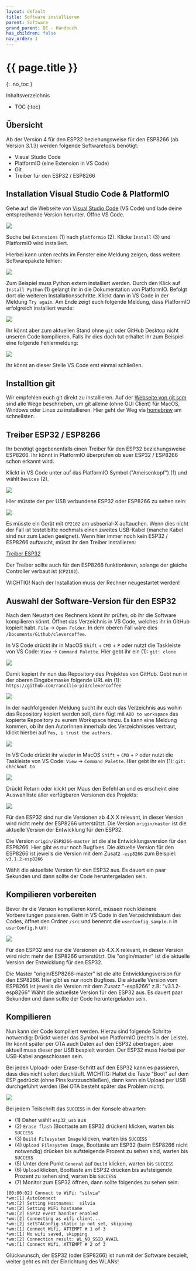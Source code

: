 ```yaml
---
layout: default
title: Software installieren
parent: Software
grand_parent: DE - Handbuch
has_children: false
nav_order: 1
---
```


# {{ page.title }}

{: .no_toc }

Inhaltsverzeichnis

- TOC
  {:toc}

## Übersicht

Ab der Version 4 für den ESP32 beziehungsweise für den ESP8266 (ab Version 3.1.3) werden folgende Softwaretools benötigt:

- Visual Studio Code
- PlatformIO (eine Extension in VS Code)
- Git
- Treiber für den ESP32 / ESP8266

## Installation Visual Studio Code & PlatformIO

Gehe auf die Webseite von [Visual Studio Code](https://code.visualstudio.com/download) (VS Code) und lade deine entsprechende Version herunter.
Öffne VS Code.

![](/img/software-part-I/softwareinstall/swinstall1.png)

Suche bei `Extensions` (1) nach `platformio` (2). Klicke `Install` (3) und PlatformIO wird installiert.

Hierbei kann unten rechts im Fenster eine Meldung zeigen, dass weitere Softwarepakete fehlen:

![](/img/software-part-I/softwareinstall/swinstall2.png)

Zum Beispiel muss Python extern installiert werden. Durch den Klick auf `Install Python` (1) gelangt ihr in die Dokumentation von PlatformIO. Befolgt dort die weiteren Installationsschritte. Klickt dann in VS Code in der Meldung `Try again`.
Am Ende zeigt euch folgende Meldung, dass PlatformIO erfolgreich installiert wurde:

![](/img/software-part-I/softwareinstall/swinstall3.png)

Ihr könnt aber zum aktuellen Stand ohne `git` oder GitHub Desktop nicht unseren Code kompilieren. Falls ihr dies doch tut erhaltet ihr zum Beispiel eine folgende Fehlermeldung:

![](/img/software-part-I/softwareinstall/swinstall4.png)

Ihr könnt an dieser Stelle VS Code erst einmal schließen.

## Installtion git

Wir empfehlen euch git direkt zu installieren. Auf der [Webseite von git scm](https://git-scm.com/downloads) sind alle Wege beschrieben, um git alleine (ohne GUI Client) für MacOS, Windows oder Linux zu installieren. Hier geht der Weg via [homebrew](https://brew.sh) am schnellsten.

## Treiber ESP32 / ESP8266

Ihr benötigt gegebenenfalls einen Treiber für den ESP32 beziehungsweise ESP8266. Ihr könnt in PlatformIO überprüfen ob euer ESP32 / ESP8266 schon erkannt wird.

Klickt in VS Code unter auf das PlatformIO Symbol ("Ameisenkopf") (1) und wählt `Devices` (2).

![](/img/software-part-I/softwareinstall/swinstall7.png)

Hier müsste der per USB verbundene ESP32 oder ESP8266 zu sehen sein:

![](/img/software-part-I/softwareinstall/swinstall8.png)

Es müsste ein Gerät mit `CP2102` am usbserial-X auftauchen. Wenn dies nicht der Fall ist testet bitte nochmals einen zweites USB-Kabel (manche Kabel sind nur zum Laden geeignet).
Wenn hier immer noch kein ESP32 / ESP8266 auftaucht, müsst ihr den Treiber installieren:

[Treiber ESP32](https://www.silabs.com/developers/usb-to-uart-bridge-vcp-drivers)

Der Treiber sollte auch für den ESP8266 funktionieren, solange der gleiche Controller verbaut ist (`CP2102`).

WICHTIG! Nach der Installation muss der Rechner neugestartet werden!

## Auswahl der Software-Version für den ESP32

Nach dem Neustart des Rechners könnt ihr prüfen, ob ihr die Software kompilieren könnt.
Öffnet das Verzeichnis in VS Code, welches ihr in GitHub kopiert habt. `File` -> `Open Folder`.
In dem oberen Fall wäre dies `/Documents/Github/clevercoffee`.

In VS Code drückt ihr in MacOS `Shift` + `CMD` + `P` oder nutzt die Taskleiste von VS Code: `View` -> `Command Palette`.
Hier gebt ihr ein (1): `git: clone`

![](/img/software-part-I/softwareinstall/swinstall18.png)

Damit kopiert ihr nun das Repository des Projektes von GitHub. Gebt nun in der oberen Eingabemaske folgende URL ein (1):
`https://github.com/rancilio-pid/clevercoffee`

![](/img/software-part-I/softwareinstall/swinstall19.png)

In der nachfolgenden Meldung sucht ihr euch das Verzeichnis aus wohin das Repository kopiert werden soll, dann fügt mit `ADD to workspace` das kopierte Repository zu eurem Workspace hinzu.
Es kann eine Meldung kommen, ob ihr den AutorInnen innerhalb des Verzeichnisses vertraut, klickt hierbei auf `Yes, i trust the authors`.

![](/img/software-part-I/softwareinstall/swinstall20.png)

In VS Code drückt ihr wieder in MacOS `Shift` + `CMD` + `P` oder nutzt die Taskleiste von VS Code: `View` -> `Command Palette`.
Hier gebt ihr ein (1): `git: checkout to`

![](/img/software-part-I/softwareinstall/swinstall9.png)

Drückt Return oder klickt per Maus den Befehl an und es erscheint eine Auswahlliste aller verfügbaren Versionen des Projekts:

![](/img/software-part-I/softwareinstall/swinstall10.png)

Für den ESP32 sind nur die Versionen ab 4.X.X relevant, in dieser Version wird nicht mehr der ESP8266 unterstützt.
Die Version `origin/master` ist die aktuelle Version der Entwicklung für den ESP32.

Die Version `origin/ESP8266-master` ist die alte Entwicklungsversion für den ESP8266. Hier gibt es nur noch Bugfixes. Die aktuelle Version für den ESP8266 ist jeweils die Version mit dem Zusatz `-esp8266` zum Beispiel: `v3.1.2-esp8266`

Wählt die aktuellste Version für den ESP32 aus. Es dauert ein paar Sekunden und dann sollte der Code heruntergeladen sein.

## Kompilieren vorbereiten

Bevor ihr die Version kompilieren könnt, müssen noch kleinere Vorbereitungen passieren.
Geht in VS Code in den Verzeichnisbaum des Codes, öffnet den Ordner `/src` und benennt die `userConfig_sample.h` in `userConfig.h` um:

![](/img/software-part-I/softwareinstall/swinstall12.png)

Für den ESP32 sind nur die Versionen ab 4.X.X relevant, in dieser Version wird nicht mehr der ESP8266 unterstützt.
Die "origin/master" ist die aktuelle Version der Entwicklung für den ESP32.

Die Master "origin/ESP8266-master" ist die alte Entwicklungsversion für den ESP8266. Hier gibt es nur noch Bugfixes. Die aktuelle Version vom ESP8266 ist jeweils die Version mit dem Zusatz "-esp8266" z.B: "v3.1.2-esp8266"
Wählt die aktuellste Version für den ESP32 aus. Es dauert paar Sekunden und dann sollte der Code heruntergeladen sein.

## Kompilieren

Nun kann der Code kompiliert werden. Hierzu sind folgende Schritte notwendig:
Drückt wieder das Symbol von PlatformIO (rechts in der Leiste). Ihr könnt später per OTA auch Daten auf den ESP32 übertragen, aber aktuell muss dieser per USB bespielt werden. Der ESP32 muss hierbei per USB-Kabel angeschlossen sein.

Bei jeden Upload- oder Erase-Schritt auf den ESP32 kann es passieren, dass dies nicht sofort durchläuft.
WICHTIG: Haltet die Taste "Boot" auf dem ESP gedrückt (ohne Pins kurzzuschließen), dann kann ein Upload per USB durchgeführt werden (Bei OTA besteht später das Problem nicht).

![](/img/software-part-I/softwareinstall/swinstall13.png)

Bei jedem Teilschritt das `SUCCESS` in der Konsole abwarten:

- (1) Daher wählt `esp32_usb` aus
- (2) `Erase flash` (Boottaste am ESP32 drücken) klicken, warten bis `SUCCESS`
- (3) `Build Filesystem Image` klicken, warten bis `SUCCESS`
- (4) `Upload Filesystem Image`, Boottaste am ESP32 (beim ESP8266 nicht notwendig) drücken bis aufsteigende Prozent zu sehen sind, warten bis `SUCCESS`
- (5) Unter dem Punkt `General` auf `Build` klicken, warten bis `SUCCESS`
- (6) `Upload` klicken, Boottaste am ESP32 drücken bis aufsteigende Prozent zu sehen sind, warten bis `SUCCESS`
- (7) Monitor zum ESP32 öffnen, dann sollte folgendes zu sehen sein:

```
[00:00:02] Connect to WiFi: "silvia"
*wm:[1] AutoConnect
*wm:[2] Setting Hostnames:  silvia
*wm:[2] Setting WiFi hostname
*wm:[2] ESP32 event handler enabled
*wm:[2] Connecting as wifi client...
*wm:[2] setSTAConfig static ip not set, skipping
*wm:[1] Connect Wifi, ATTEMPT # 1 of 3
*wm:[1] No wifi saved, skipping
*wm:[2] Connection result: WL_NO_SSID_AVAIL
*wm:[1] Connect Wifi, ATTEMPT # 2 of 3
```

Glückwunsch, der ESP32 (oder ESP8266) ist nun mit der Software bespielt, weiter geht es mit der Einrichtung des WLANs!
